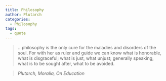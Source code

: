 ```yaml
---
title: Philosophy
author: Plutarch
categories:
  - Philosophy
tags:
  - quote
---
```


> ...philosophy is the only cure for the maladies and disorders of the soul. For with her as ruler and guide we can know what is honorable, what is disgraceful; what is just, what unjust; generally speaking, what is to be sought after, what to be avoided.

> <cite>Plutarch, Moralia, On Education</cite>

